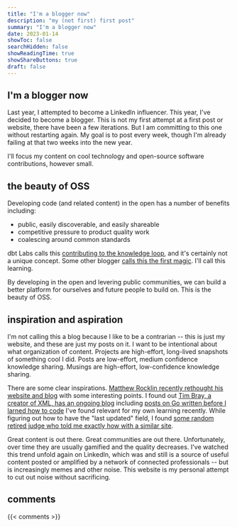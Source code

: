 ```yaml
---
title: "I'm a blogger now"
description: "my (not first) first post"
summary: "I'm a blogger now"
date: 2023-01-14
showToc: false
searchHidden: false
showReadingTime: true
showShareButtons: true
draft: false
---
```


## I'm a blogger now

Last year, I attempted to become a LinkedIn influencer. This year, I've decided to become a blogger. This is not my first attempt at a first post or website, there have been a few iterations. But I am committing to this one without restarting again. My goal is to post every week, though I'm already failing at that two weeks into the new year.

I'll focus my content on cool technology and open-source software contributions, however small.

## the beauty of OSS

Developing code (and related content) in the open has a number of benefits including:

- public, easily discoverable, and easily shareable
- competitive pressure to product quality work
- coalescing around common standards

dbt Labs calls this [contributing to the knowledge loop](https://github.com/dbt-labs/corp/blob/main/values.md#we-contribute-to-the-knowledge-loop), and it's certainly not a unique concept. Some other blogger [calls this the first magic](https://noahpinion.substack.com/p/the-third-magic). I'll call this learning.

By developing in the open and levering public communities, we can build a better platform for ourselves and future people to build on. This is the beauty of OSS.

## inspiration and aspiration

I'm not calling this a blog because I like to be a contrarian -- this is just my website, and these are just my posts on it. I want to be intentional about what organization of content. Projects are high-effort, long-lived snapshots of something cool I did. Posts are low-effort, medium confidence knowledge sharing. Musings are high-effort, low-confidence knowledge sharing.

There are some clear inspirations. [Matthew Rocklin recently rethought his website and blog](https://matthewrocklin.com/redesign-blog.html) with some interesting points. I found out [Tim Bray, a creator of XML, has an ongoing blog](https://www.tbray.org/ongoing) including [posts on Go written before I larned how to code](https://www.tbray.org/ongoing/When/201x/2013/06/16/Go-Love-Hate) I've found relevant for my own learning recently. While figuring out how to have the "last updated" field, I found [some random retired judge who told me exactly how with a similar site](https://www.jacksonlucky.net/posts/use-lastmod-with-papermod/).

Great content is out there. Great communities are out there. Unfortunately, over time they are usually gamified and the quality decreases. I've watched this trend unfold again on LinkedIn, which was and still is a source of useful content posted or amplified by a network of connected professionals -- but is increasingly memes and other noise. This website is my personal attempt to cut out noise without sacrificing.

## comments

{{< comments >}}
